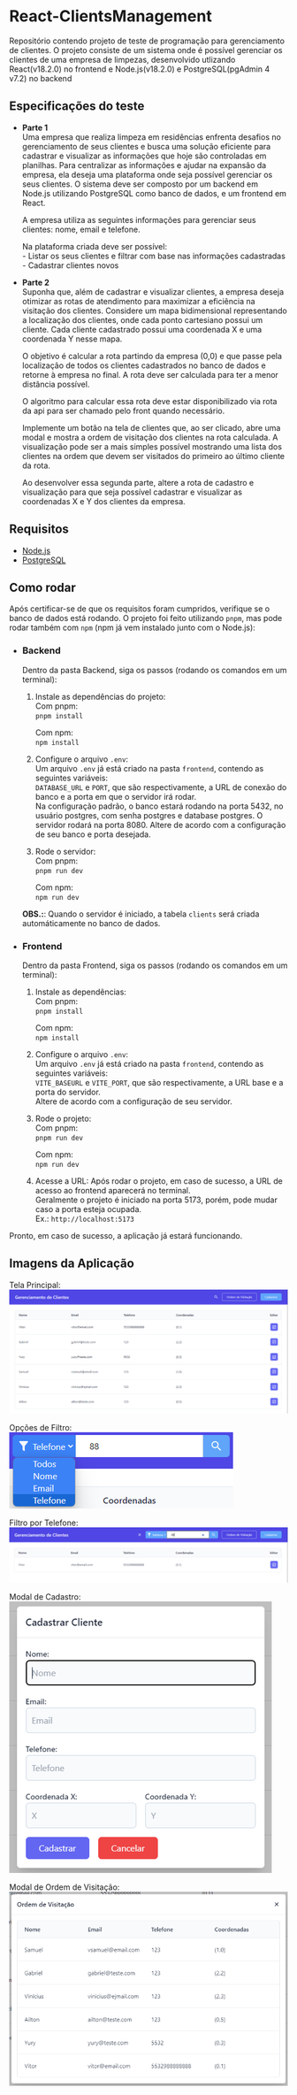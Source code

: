 # React-ClientsManagement

Repositório contendo projeto de teste de programação para gerenciamento de clientes. O projeto consiste de um sistema onde é possível gerenciar os clientes de uma empresa de limpezas, desenvolvido utlizando React(v18.2.0) no frontend e Node.js(v18.2.0) e PostgreSQL(pgAdmin 4 v7.2) no backend

## Especificações do teste

- **Parte 1**  
    Uma empresa que realiza limpeza em residências enfrenta desafios no gerenciamento de seus clientes e busca uma solução eficiente para cadastrar e visualizar as informações que hoje são controladas em planilhas. Para centralizar as informações e ajudar na expansão da empresa, ela deseja uma plataforma onde seja possível gerenciar os seus clientes. O sistema deve ser composto por um backend em Node.js utilizando PostgreSQL como banco de dados, e um frontend em React.

    A empresa utiliza as seguintes informações para gerenciar seus clientes: nome, email e telefone.

    Na plataforma criada deve ser possível:  
        - Listar os seus clientes e filtrar com base nas informações cadastradas
        - Cadastrar clientes novos
- **Parte 2**  
    Suponha que, além de cadastrar e visualizar clientes, a empresa deseja otimizar as rotas de atendimento para maximizar a eficiência na visitação dos clientes. Considere um mapa bidimensional representando a localização dos clientes, onde cada ponto cartesiano possui um cliente. Cada cliente cadastrado possui uma coordenada X e uma coordenada Y nesse mapa.

    O objetivo é calcular a rota partindo da empresa (0,0) e que passe pela localização de todos os clientes cadastrados no banco de dados e retorne à empresa no final. A rota deve ser calculada para ter a menor distância possível.

    O algoritmo para calcular essa rota deve estar disponibilizado via rota da api para ser chamado pelo front quando necessário.

    Implemente um botão na tela de clientes que, ao ser clicado, abre uma modal e mostra a ordem de visitação dos clientes na rota calculada. A visualização pode ser a mais simples possível mostrando uma lista dos clientes na ordem que devem ser visitados do primeiro ao último cliente da rota.

    Ao desenvolver essa segunda parte, altere a rota de cadastro e visualização para que seja possível cadastrar e visualizar as coordenadas X e Y dos clientes da empresa.

## Requisitos

- [Node.js](https://nodejs.org/en)
- [PostgreSQL](https://www.postgresql.org/)

## Como rodar

Após certificar-se de que os requisitos foram cumpridos, verifique se o banco de dados está rodando.
O projeto foi feito utilizando `pnpm`, mas pode rodar também com `npm` (npm já vem instalado junto com o Node.js):

- ### Backend

    Dentro da pasta Backend, siga os passos (rodando os comandos em um terminal):

    1. Instale as dependências do projeto:  
        Com pnpm:  
        `pnpm install`  

        Com npm:  
        `npm install`

    2. Configure o arquivo `.env`:  
        Um arquivo `.env` já está criado na pasta `frontend`, contendo as seguintes variáveis:  
        `DATABASE_URL` e `PORT`, que são respectivamente, a URL de conexão do banco e a porta em que o servidor irá rodar.  
        Na configuração padrão, o banco estará rodando na porta 5432, no usuário postgres, com senha postgres e database postgres. O servidor rodará na porta 8080.
        Altere de acordo com a configuração de seu banco e porta desejada.

    3. Rode o servidor:  
        Com pnpm:  
        `pnpm run dev`  

        Com npm:  
        `npm run dev`

    **OBS.:**: Quando o servidor é iniciado, a tabela `clients` será criada automáticamente no banco de dados.

- ### Frontend

    Dentro da pasta Frontend, siga os passos (rodando os comandos em um terminal):

    1. Instale as dependências:  
        Com pnpm:  
        `pnpm install`  

        Com npm:  
        `npm install`

    2. Configure o arquivo `.env`:  
        Um arquivo `.env` já está criado na pasta `frontend`, contendo as seguintes variáveis:  
        `VITE_BASEURL` e `VITE_PORT`, que são respectivamente, a URL base e a porta do servidor.  
        Altere de acordo com a configuração de seu servidor.

    3. Rode o projeto:  
        Com pnpm:  
        `pnpm run dev`  

        Com npm:  
        `npm run dev`

    4. Acesse a URL:
        Após rodar o projeto, em caso de sucesso, a URL de acesso ao frontend aparecerá no terminal.  
        Geralmente o projeto é iniciado na porta 5173, porém, pode mudar caso a porta esteja ocupada.  
        Ex.: `http://localhost:5173`
  
Pronto, em caso de sucesso, a aplicação já estará funcionando.  

## Imagens da Aplicação  

Tela Principal:  
![Tela Principal](./images/main.png)

Opções de Filtro:  
![Opcoes de Filtro](./images/filterOptions.png)

Filtro por Telefone:  
![Filtro por Telefone](./images/filter.png)

Modal de Cadastro:  
![Modal de Cadastro](./images/modalAdd.png)

Modal de Ordem de Visitação:  
![Modal de Ordem de Visitacao](./images/modalOrder.png)
